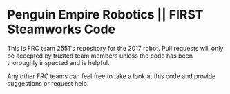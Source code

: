 # Penguin Empire Robotics || FIRST Steamworks Code

This is FRC team 2551's repository for the 2017 robot. Pull requests will only be accepted by trusted team members unless the code has been thoroughly inspected and is helpful.

Any other FRC teams can feel free to take a look at this code and provide suggestions or request help.
